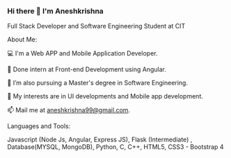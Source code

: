 ### Hi there 👋 I'm Aneshkrishna

Full Stack Developer and Software Engineering Student at CIT

About Me:

  💻 I'm a Web APP and Mobile Application Developer.
  
  📝 Done intern at Front-end Development using Angular.
  
  💼 I’m also pursuing a Master's degree in Software Engineering.
  
  🤔 My interests are in UI developments and Mobile app development.
  
  📫 Mail me at aneshkrishna99@gmail.com.

Languages and Tools:

Javascript (Node Js, Angular, Express JS), Flask (Intermediate) , Database(MYSQL, MongoDB), Python, C, C++, HTML5, CSS3 - Bootstrap 4

<!--
**Aneshkrishna/Aneshkrishna** is a ✨ _special_ ✨ repository because its `README.md` (this file) appears on your GitHub profile.

Here are some ideas to get you started:

- 🔭 I’m currently working on ...
- 🌱 I’m currently learning ...
- 👯 I’m looking to collaborate on ...
- 🤔 I’m looking for help with ...
- 💬 Ask me about ...
- 📫 How to reach me: ...
- 😄 Pronouns: ...
- ⚡ Fun fact: ...
-->

